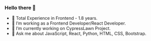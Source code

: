 ### Hello there 👋
- 🔭 Total Experience in Frontend - 1.8 years.
- 🔭 I’m working as a Frontend Developer/React Developer.
- 🔭 I’m currently working on CypressLawn Project.
- 💬 Ask me about JavaScript, React, Python, HTML, CSS, Bootstrap.
